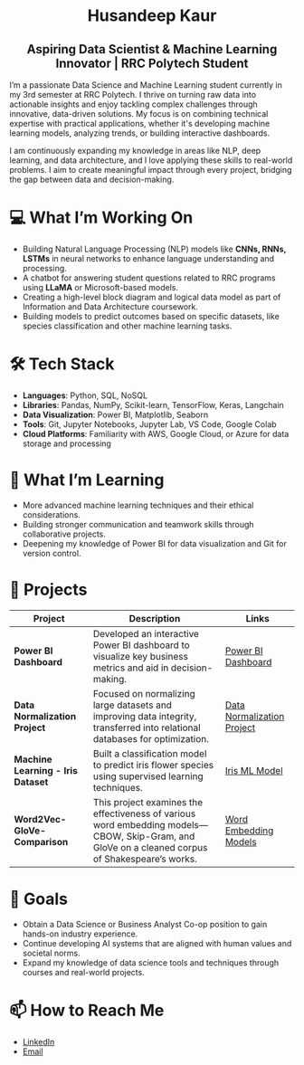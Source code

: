 <div align="center">

# Husandeep Kaur
## Aspiring Data Scientist & Machine Learning Innovator | RRC Polytech Student

</div> 

I’m a passionate Data Science and Machine Learning student currently in my 3rd semester at RRC Polytech. I thrive on turning raw data into actionable insights and enjoy tackling complex challenges through innovative, data-driven solutions. My focus is on combining technical expertise with practical applications, whether it's developing machine learning models, analyzing trends, or building interactive dashboards.

I am continuously expanding my knowledge in areas like NLP, deep learning, and data architecture, and I love applying these skills to real-world problems. I aim to create meaningful impact through every project, bridging the gap between data and decision-making.


# 💻 What I’m Working On

- Building Natural Language Processing (NLP) models like **CNNs, RNNs, LSTMs** in neural networks to enhance language understanding and processing.
- A chatbot for answering student questions related to RRC programs using **LLaMA** or Microsoft-based models.
- Creating a high-level block diagram and logical data model as part of Information and Data Architecture coursework.
- Building models to predict outcomes based on specific datasets, like species classification and other machine learning tasks.


# 🛠️ Tech Stack

- **Languages**: Python, SQL, NoSQL
- **Libraries**: Pandas, NumPy, Scikit-learn, TensorFlow, Keras, Langchain
- **Data Visualization**: Power BI, Matplotlib, Seaborn
- **Tools**: Git, Jupyter Notebooks, Jupyter Lab, VS Code, Google Colab
- **Cloud Platforms**: Familiarity with AWS, Google Cloud, or Azure for data storage and processing


# 🌱 What I’m Learning

- More advanced machine learning techniques and their ethical considerations.
- Building stronger communication and teamwork skills through collaborative projects.
- Deepening my knowledge of Power BI for data visualization and Git for version control.


# 🌟 Projects

| **Project** | **Description** | **Links** |
|-------------|-----------------|-----------|
| **Power BI Dashboard** | Developed an interactive Power BI dashboard to visualize key business metrics and aid in decision-making. | [Power BI Dashboard](https://github.com/codewithhusan/Healthcare-Dashboard-PowerBI) |
| **Data Normalization Project** | Focused on normalizing large datasets and improving data integrity, transferred into relational databases for optimization. | [Data Normalization Project](https://github.com/codewithhusan/Database-Normalization-project) |
| **Machine Learning - Iris Dataset** | Built a classification model to predict iris flower species using supervised learning techniques. | [Iris ML Model](https://github.com/codewithhusan/Iris-Flower-Classification-ML-Project) |
| **Word2Vec-GloVe-Comparison** | This project examines the effectiveness of various word embedding models—CBOW, Skip-Gram, and GloVe on a cleaned corpus of Shakespeare’s works. | [Word Embedding Models](https://github.com/codewithhusan/Word2Vec-GloVe-Comparison)

# 🎯 Goals
- Obtain a Data Science or Business Analyst Co-op position to gain hands-on industry experience.
- Continue developing AI systems that are aligned with human values and societal norms.
- Expand my knowledge of data science tools and techniques through courses and real-world projects.

# 📫 How to Reach Me
- [LinkedIn](https://www.linkedin.com/in/husandeep-kaur-9155122b8/)
- [Email](123husandeepkaur@gmail.com)

